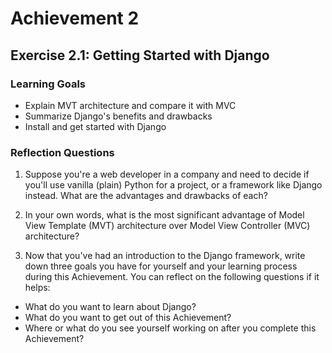 # Achievement 2

## Exercise 2.1: Getting Started with Django
### Learning Goals
- Explain MVT architecture and compare it with MVC
- Summarize Django's benefits and drawbacks
- Install and get started with Django

### Reflection Questions
1. Suppose you're a web developer in a company and need to decide if you'll use vanilla (plain) Python for a project, or a framework like Django instead. What are the advantages and drawbacks of each?

2. In your own words, what is the most significant advantage of Model View Template (MVT) architecture over Model View Controller (MVC) architecture?

3. Now that you've had an introduction to the Django framework, write down three goals you have for yourself and your learning process during this Achievement. You can reflect on the following questions if it helps:
- What do you want to learn about Django?
- What do you want to get out of this Achievement?
- Where or what do you see yourself working on after you complete this Achievement?